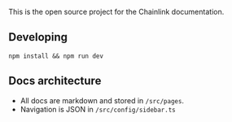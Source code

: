 This is the open source project for the Chainlink documentation.

## Developing

```
npm install && npm run dev
```

## Docs architecture

- All docs are markdown and stored in `/src/pages`.
- Navigation is JSON in `/src/config/sidebar.ts`
